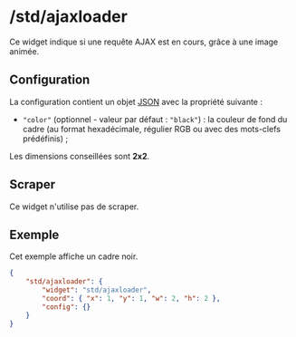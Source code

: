 # /std/ajaxloader

Ce widget indique si une requête AJAX est en cours, grâce à une image animée.

## Configuration

La configuration contient un objet
[JSON](http://www.json.org "JavaScript Object Notation") avec la propriété
suivante :

- `"color"` (optionnel - valeur par défaut : `"black"`) : la couleur de fond du
  cadre (au format hexadécimale, régulier RGB ou avec des mots-clefs
  prédéfinis) ;

Les dimensions conseillées sont **2x2**.

## Scraper

Ce widget n'utilise pas de scraper.

## Exemple

Cet exemple affiche un cadre noir.

```JSON
{
    "std/ajaxloader": {
        "widget": "std/ajaxloader",
        "coord": { "x": 1, "y": 1, "w": 2, "h": 2 },
        "config": {}
    }
}
```
